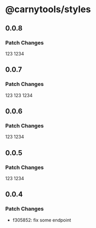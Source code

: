 # @carnytools/styles

## 0.0.8

### Patch Changes

123
1234

## 0.0.7

### Patch Changes

123
123
1234

## 0.0.6

### Patch Changes

123
1234

## 0.0.5

### Patch Changes

123
1234

## 0.0.4

### Patch Changes

- f305852: fix some endpoint
